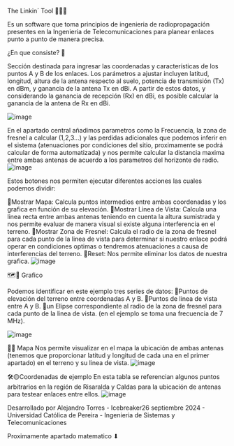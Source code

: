 The Linkin´ Tool 📡📡📡

Es un software que toma principios de ingenieria de radiopropagación presentes en la Ingenieria de Telecomunicaciones para planear enlaces punto a punto de manera precisa.

¿En que consiste? 🔻

Sección destinada para ingresar las coordenadas y características de los puntos A y B de los enlaces. Los parámetros a ajustar incluyen latitud, longitud, altura de la antena respecto al suelo, potencia de transmisión (Tx) en dBm, y ganancia de la antena Tx en dBi. A partir de estos datos, y considerando la ganancia de recepción (Rx) en dBi, es posible calcular la ganancia de la antena de Rx en dBi.

![image](https://github.com/user-attachments/assets/f818c37c-87bc-43c8-8cda-be3e1f6d6057)

En el apartado central añadimos parametros como la Frecuencia, la zona de fresnel a calcular (1,2,3...) y las perdidas adicionales que podemos inferir en el sistema (atenuaciones por condiciones del sitio, proximamente se podrá calcular de forma automatizada) y nos permite calcular la distancia maxima entre ambas antenas de acuerdo a los parametros del horizonte de radio.
![image](https://github.com/user-attachments/assets/d945b7cd-469f-4d8c-9f0f-a45a363cac70)

Estos botones nos permiten ejecutar diferentes acciones las cuales podemos dividir:

📌Mostrar Mapa: Calcula puntos intermedios entre ambas coordenadas y los grafica en función de su elevación.
📌Mostrar Linea de Vista: Calcula una linea recta entre ambas antenas teniendo en cuenta la altura sumistrada y nos permite evaluar de manera visual si existe alguna interferencia en el terreno.
📌Mostrar Zona de Fresnel: Calcula el radio de la zona de fresnel para cada punto de la linea de vista para determinar si nuestro enlace podrá operar en condiciones optimas o tendremos atenuaciones a causa de interferencias del terreno. 
📌Reset: Nos permite eliminar los datos de nuestra grafica.
![image](https://github.com/user-attachments/assets/603b2b8a-6c23-482e-b455-a9a41a1253f7)

🗺📍 Grafico

Podemos identificar en este ejemplo tres series de datos:
🔹Puntos de elevación del terreno entre coordenadas A y B.
🔹Puntos de linea de vista entre A y B.
🔹un Elipse correspondiente al radio de la zona de fresnel para cada punto de la linea de vista. (en el ejemplo se toma una frecuencia de 7 MHz).

![image](https://github.com/user-attachments/assets/b5ae9d5b-8a43-4490-b873-422063726cff)

🎯🔰 Mapa
Nos permite visualizar en el mapa la ubicación de ambas antenas (tenemos que proporcionar latitud y longitud de cada una en el primer apartado) en el terreno y su linea de vista.
![image](https://github.com/user-attachments/assets/e7550033-401a-4761-868d-62a3d910e3a1)

🛠🟡Coordenadas de ejemplo
En esta tabla se referencian algunos puntos arbitrarios en la región de Risaralda y Caldas para la ubicación de antenas para testear enlaces entre ellos.
![image](https://github.com/user-attachments/assets/43139af3-7574-471b-8302-72e6f5ceaa08)

Desarrollado por Alejandro Torres - Icebreaker26 septiembre 2024 - Universidad Católica de Pereira - Ingenieria de Sistemas y Telecomunicaciones

Proximamente apartado matematico ⬇






